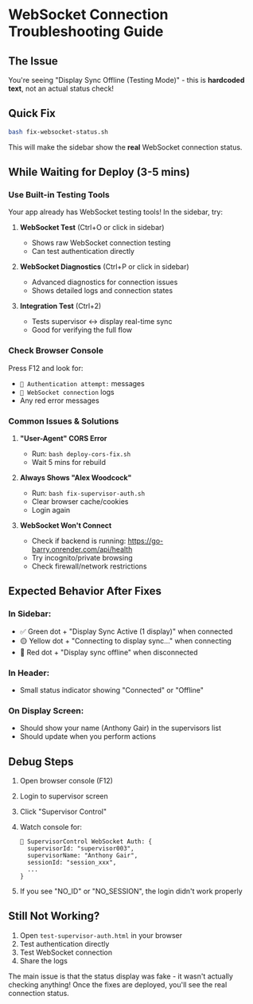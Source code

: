# WebSocket Connection Troubleshooting Guide

## The Issue
You're seeing "Display Sync Offline (Testing Mode)" - this is **hardcoded text**, not an actual status check!

## Quick Fix
```bash
bash fix-websocket-status.sh
```
This will make the sidebar show the **real** WebSocket connection status.

## While Waiting for Deploy (3-5 mins)

### Use Built-in Testing Tools
Your app already has WebSocket testing tools! In the sidebar, try:

1. **WebSocket Test** (Ctrl+O or click in sidebar)
   - Shows raw WebSocket connection testing
   - Can test authentication directly

2. **WebSocket Diagnostics** (Ctrl+P or click in sidebar) 
   - Advanced diagnostics for connection issues
   - Shows detailed logs and connection states

3. **Integration Test** (Ctrl+2)
   - Tests supervisor ↔ display real-time sync
   - Good for verifying the full flow

### Check Browser Console
Press F12 and look for:
- `🔐 Authentication attempt:` messages
- `🔌 WebSocket connection` logs
- Any red error messages

### Common Issues & Solutions

1. **"User-Agent" CORS Error**
   - Run: `bash deploy-cors-fix.sh`
   - Wait 5 mins for rebuild

2. **Always Shows "Alex Woodcock"**
   - Run: `bash fix-supervisor-auth.sh`
   - Clear browser cache/cookies
   - Login again

3. **WebSocket Won't Connect**
   - Check if backend is running: https://go-barry.onrender.com/api/health
   - Try incognito/private browsing
   - Check firewall/network restrictions

## Expected Behavior After Fixes

### In Sidebar:
- ✅ Green dot + "Display Sync Active (1 display)" when connected
- 🟡 Yellow dot + "Connecting to display sync..." when connecting  
- 🔴 Red dot + "Display sync offline" when disconnected

### In Header:
- Small status indicator showing "Connected" or "Offline"

### On Display Screen:
- Should show your name (Anthony Gair) in the supervisors list
- Should update when you perform actions

## Debug Steps

1. Open browser console (F12)
2. Login to supervisor screen
3. Click "Supervisor Control" 
4. Watch console for:
   ```
   🚀 SupervisorControl WebSocket Auth: {
     supervisorId: "supervisor003",
     supervisorName: "Anthony Gair",
     sessionId: "session_xxx",
     ...
   }
   ```

5. If you see "NO_ID" or "NO_SESSION", the login didn't work properly

## Still Not Working?

1. Open `test-supervisor-auth.html` in your browser
2. Test authentication directly
3. Test WebSocket connection
4. Share the logs

The main issue is that the status display was fake - it wasn't actually checking anything! Once the fixes are deployed, you'll see the real connection status.
